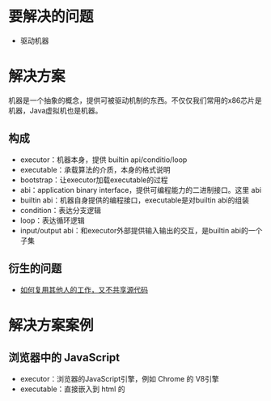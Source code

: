 # 要解决的问题

* 驱动机器

# 解决方案

机器是一个抽象的概念，提供可被驱动机制的东西。不仅仅我们常用的x86芯片是机器，Java虚拟机也是机器。

## 构成

* executor：机器本身，提供 builtin api/conditio/loop
* executable：承载算法的介质，本身的格式说明
* bootstrap：让executor加载executable的过程
* abi：application binary interface，提供可编程能力的二进制接口。这里 abi 
* builtin abi：机器自身提供的编程接口，executable是对builtin abi的组装
* condition：表达分支逻辑
* loop：表达循环逻辑
* input/output abi：和executor外部提供输入输出的交互，是builtin abi的一个子集

## 衍生的问题

* [如何复用其他人的工作，又不共享源代码](/如何复用其他人的工作，又不共享源代码.md)

# 解决方案案例

## 浏览器中的 JavaScript

* executor：浏览器的JavaScript引擎，例如 Chrome 的 V8引擎
* executable：直接嵌入到 html 的 <script> 标签的 JavaScript 代码
* bootstrap：url获取html文件，html文件引用js文件的url，加载js文件执行

## 服务端的 JavaScript

* executor：nodejs
* executable：.js文件
* bootstrap：命令行执行 node xxx.js